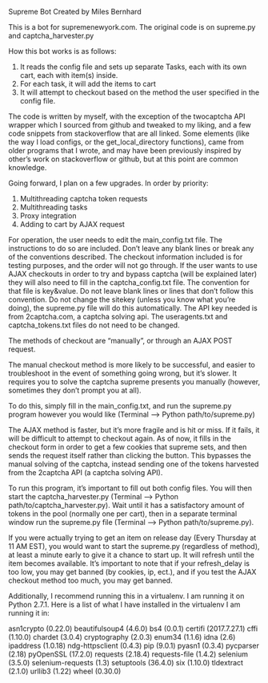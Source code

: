 Supreme Bot
Created by Miles Bernhard

This is a bot for supremenewyork.com. The original code is on supreme.py and captcha_harvester.py

How this bot works is as follows:
1. It reads the config file and sets up separate Tasks, each with its own cart, each with item(s) inside.
2. For each task, it will add the items to cart
3. It will attempt to checkout based on the method the user specified in the config file.

The code is written by myself, with the exception of the twocaptcha API wrapper which I sourced from github and tweaked to my liking, and a few code snippets from stackoverflow that are all linked. Some elements (like the way I load configs, or the get_local_directory functions), came from older programs that I wrote, and may have been previously inspired by other’s work on stackoverflow or github, but at this point are common knowledge.

Going forward, I plan on a few upgrades. In order by priority:
1. Multithreading captcha token requests
2. Multithreading tasks
3. Proxy integration
4. Adding to cart by AJAX request 

For operation, the user needs to edit the main_config.txt file. The instructions to do so are included. Don’t leave any blank lines or break any of the conventions described. The checkout information included is for testing purposes, and the order will not go through. If the user wants to use AJAX checkouts in order to try and bypass captcha (will be explained later) they will also need to fill in the captcha_config.txt file. The convention for that file is key&value. Do not leave blank lines or lines that don’t follow this convention. Do not change the sitekey (unless you know what you’re doing), the supreme.py file will do this automatically. The API key needed is from 2captcha.com, a captcha solving api. The useragents.txt and captcha_tokens.txt files do not need to be changed.

The methods of checkout are “manually”, or through an AJAX POST request. 

The manual checkout method is more likely to be successful, and easier to troubleshoot in the event of something going wrong, but it’s slower. It requires you to solve the captcha supreme presents you manually (however, sometimes they don’t prompt you at all).

To do this, simply fill in the main_config.txt, and run the supreme.py program however you would like (Terminal —> Python path/to/supreme.py)

The AJAX method is faster, but it’s more fragile and is hit or miss. If it fails, it will be difficult to attempt to checkout again. As of now, it fills in the checkout form in order to get a few cookies that supreme sets, and then sends the request itself rather than clicking the button. This bypasses the manual solving of the captcha, instead sending one of the tokens harvested from the 2captcha API (a captcha solving API).

To run this program, it’s important to fill out both config files. You will then start the captcha_harvester.py (Terminal —> Python path/to/captcha_harvester.py). Wait until it has a satisfactory amount of tokens in the pool (normally one per cart), then in a separate terminal window run the supreme.py file (Terminal —> Python path/to/supreme.py).

If you were actually trying to get an item on release day (Every Thursday at 11 AM EST), you would want to start the supreme.py (regardless of method), at least a minute early to give it a chance to start up. It will refresh until the item becomes available. It’s important to note that if your refresh_delay is too low, you may get banned (by cookies, ip, ect.), and if you test the AJAX checkout method too much, you may get banned.

Additionally, I recommend running this in a virtualenv. I am running it on Python 2.7.1. Here is a list of what I have installed in the virtualenv I am running it in:

asn1crypto (0.22.0)
beautifulsoup4 (4.6.0)
bs4 (0.0.1)
certifi (2017.7.27.1)
cffi (1.10.0)
chardet (3.0.4)
cryptography (2.0.3)
enum34 (1.1.6)
idna (2.6)
ipaddress (1.0.18)
ndg-httpsclient (0.4.3)
pip (9.0.1)
pyasn1 (0.3.4)
pycparser (2.18)
pyOpenSSL (17.2.0)
requests (2.18.4)
requests-file (1.4.2)
selenium (3.5.0)
selenium-requests (1.3)
setuptools (36.4.0)
six (1.10.0)
tldextract (2.1.0)
urllib3 (1.22)
wheel (0.30.0)